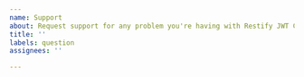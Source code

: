```yaml
---
name: Support
about: Request support for any problem you're having with Restify JWT Community
title: ''
labels: question
assignees: ''

---
```


<!--
1. Look for similar issues already posted (including closed ones)
2. Include as much relevant information as possible
3. Try to make sure the issue is due to Restify JWT Community
-->
